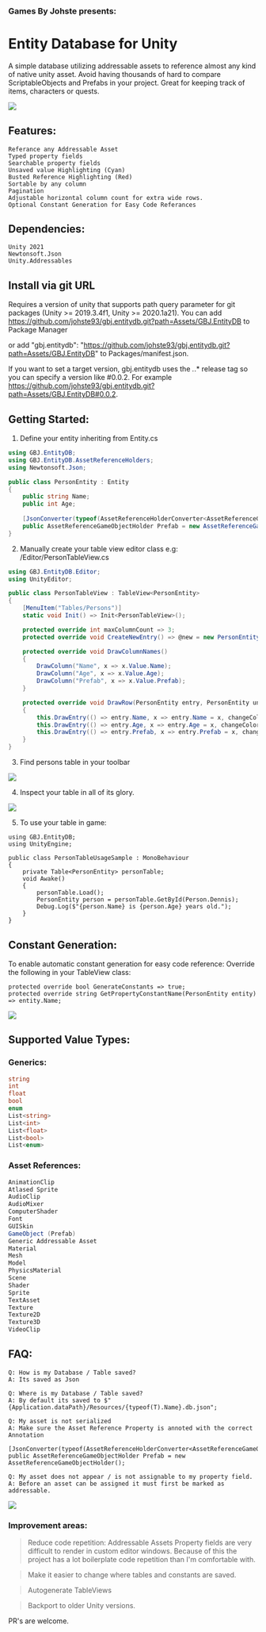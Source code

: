 ### Games By Johste presents: 
# Entity Database for Unity

A simple database utilizing addressable assets to reference almost any kind of native unity asset. Avoid having thousands of hard to compare ScriptableObjects and Prefabs in your project.
Great for keeping track of items, characters or quests.

<img src="DOC/fig1.png">

## Features:

    Referance any Addressable Asset
    Typed property fields
    Searchable property fields
    Unsaved value Highlighting (Cyan)
    Busted Reference Highlighting (Red)
    Sortable by any column
    Pagination
    Adjustable horizontal column count for extra wide rows.
    Optional Constant Generation for Easy Code Referances

## Dependencies:
    Unity 2021
    Newtonsoft.Json
    Unity.Addressables

## Install via git URL

Requires a version of unity that supports path query parameter for git packages (Unity >= 2019.3.4f1, Unity >= 2020.1a21). You can add https://github.com/johste93/gbj.entitydb.git?path=Assets/GBJ.EntityDB to Package Manager

or add "gbj.entitydb": "https://github.com/johste93/gbj.entitydb.git?path=Assets/GBJ.EntityDB" to Packages/manifest.json.

If you want to set a target version, gbj.entitydb uses the *.*.* release tag so you can specify a version like #0.0.2. For example https://github.com/johste93/gbj.entitydb.git?path=Assets/GBJ.EntityDB#0.0.2.

## Getting Started:

1. Define your entity inheriting from Entity.cs
```csharp
using GBJ.EntityDB;
using GBJ.EntityDB.AssetReferenceHolders;
using Newtonsoft.Json;

public class PersonEntity : Entity
{
    public string Name;
    public int Age;
    
    [JsonConverter(typeof(AssetReferenceHolderConverter<AssetReferenceGameObjectHolder>))]
    public AssetReferenceGameObjectHolder Prefab = new AssetReferenceGameObjectHolder();
}
```

2. Manually create your table view editor class e.g: /Editor/PersonTableView.cs
```csharp
using GBJ.EntityDB.Editor;
using UnityEditor;

public class PersonTableView : TableView<PersonEntity>
{
    [MenuItem("Tables/Persons")]
    static void Init() => Init<PersonTableView>();

    protected override int maxColumnCount => 3;
    protected override void CreateNewEntry() => @new = new PersonEntity();

    protected override void DrawColumnNames()
    {
        DrawColumn("Name", x => x.Value.Name);
        DrawColumn("Age", x => x.Value.Age);
        DrawColumn("Prefab", x => x.Value.Prefab);
    }

    protected override void DrawRow(PersonEntity entry, PersonEntity unmodified, bool changeColorIfChanged = false)
    {
        this.DrawEntry(() => entry.Name, x => entry.Name = x, changeColorIfChanged, () => unmodified?.Name);
        this.DrawEntry(() => entry.Age, x => entry.Age = x, changeColorIfChanged, () => unmodified?.Age);
        this.DrawEntry(() => entry.Prefab, x => entry.Prefab = x, changeColorIfChanged, () => unmodified?.Prefab);
    }
}
```

3. Find persons table in your toolbar

<img src="DOC/fig2.png">

4. Inspect your table in all of its glory.

<img src="DOC/fig3.png">

5. To use your table in game:

```
using GBJ.EntityDB;
using UnityEngine;

public class PersonTableUsageSample : MonoBehaviour
{
    private Table<PersonEntity> personTable;
    void Awake()
    {
        personTable.Load();
        PersonEntity person = personTable.GetById(Person.Dennis);
        Debug.Log($"{person.Name} is {person.Age} years old.");
    }
}
```

## Constant Generation:

To enable automatic constant generation for easy code reference: Override the following in your TableView class:
```
protected override bool GenerateConstants => true;
protected override string GetPropertyConstantName(PersonEntity entity) => entity.Name;
```

<img src="DOC/fig5.png">

## Supported Value Types:

### Generics:

```csharp
string
int
float
bool
enum
List<string>
List<int>
List<float>
List<bool>
List<enum>
```

### Asset References:

```csharp
AnimationClip
Atlased Sprite
AudioClip
AudioMixer
ComputerShader
Font
GUISkin
GameObject (Prefab)
Generic Addressable Asset
Material
Mesh
Model
PhysicsMaterial
Scene
Shader
Sprite
TextAsset
Texture
Texture2D
Texture3D
VideoClip
```

## FAQ:

```
Q: How is my Database / Table saved?
A: Its saved as Json 
```

```
Q: Where is my Database / Table saved?
A: By default its saved to $"{Application.dataPath}/Resources/{typeof(T).Name}.db.json";
```

```
Q: My asset is not serialized
A: Make sure the Asset Reference Property is annoted with the correct Annotation

[JsonConverter(typeof(AssetReferenceHolderConverter<AssetReferenceGameObjectHolder>))]
public AssetReferenceGameObjectHolder Prefab = new AssetReferenceGameObjectHolder();
```

```
Q: My asset does not appear / is not assignable to my property field.
A: Before an asset can be assigned it must first be marked as addressable.
```
<img src="DOC/fig4.png">


### Improvement areas:

> Reduce code repetition: Addressable Assets Property fields are very difficult to render in custom editor windows. 
Because of this the project has a lot boilerplate code repetition than I'm comfortable with. 

> Make it easier to change where tables and constants are saved.

> Autogenerate TableViews

> Backport to older Unity versions.

PR's are welcome.
